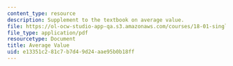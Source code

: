 ```yaml
---
content_type: resource
description: Supplement to the textbook on average value.
file: https://ol-ocw-studio-app-qa.s3.amazonaws.com/courses/18-01-single-variable-calculus-fall-2006/e13351c281c7b7d49d24aae95b0b18ff_av_average_value.pdf
file_type: application/pdf
resourcetype: Document
title: Average Value
uid: e13351c2-81c7-b7d4-9d24-aae95b0b18ff
---
```

